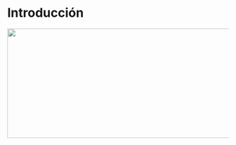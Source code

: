 
# Introducción

<img src="http://manager.ro-botica.com/uploads/items/ITEM_6472_FOTOPROD.png" width="940" height="250" />



